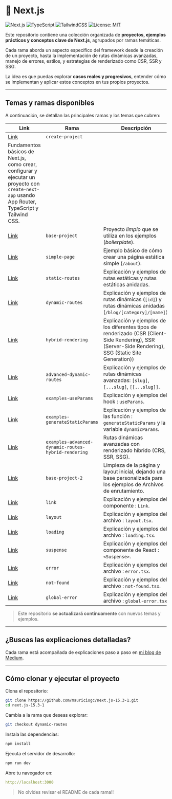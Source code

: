 # 🚀 Next.js

[![Next.js](https://img.shields.io/badge/Next.js-13%2B-blue?logo=next.js)](https://nextjs.org/)
[![TypeScript](https://img.shields.io/badge/TypeScript-5.x-blue?logo=typescript)](https://www.typescriptlang.org/)
[![TailwindCSS](https://img.shields.io/badge/TailwindCSS-3.x-06b6d4?logo=tailwindcss)](https://tailwindcss.com/)
[![License: MIT](https://img.shields.io/badge/license-MIT-green.svg)](https://opensource.org/licenses/MIT)

Este repositorio contiene una colección organizada de **proyectos, ejemplos prácticos y conceptos clave de Next.js**, agrupados por ramas temáticas.

Cada rama aborda un aspecto específico del framework desde la creación de un proyecto, hasta la implementación de rutas dinámicas avanzadas, manejo de errores, estilos, y estrategias de renderizado como CSR, SSR y SSG.

La idea es que puedas explorar **casos reales y progresivos**, entender cómo se implementan y aplicar estos conceptos en tus propios proyectos.

---

## Temas y ramas disponibles

A continuación, se detallan las principales ramas y los temas que cubren:

| Link                                                                                                                                              | Rama                                                | Descripción                                                                                                                                            |
| ------------------------------------------------------------------------------------------------------------------------------------------------- | --------------------------------------------------- | ------------------------------------------------------------------------------------------------------------------------------------------------------ |
| [Link](https://github.com/mauriciogc/next.js-15.3-1/tree/create-project)                                                                          | `create-project`                                    |
| Fundamentos básicos de Next.js, como crear, configurar y ejecutar un proyecto con `create-next-app` usando App Router, TypeScript y Tailwind CSS. |
| [Link](https://github.com/mauriciogc/next.js-15.3-1/tree/base-project)                                                                            | `base-project`                                      | Proyecto _limpio_ que se utiliza en los ejemplos (_boilerplate_).                                                                                      |
| [Link](https://github.com/mauriciogc/next.js-15.3-1/tree/simple-page)                                                                             | `simple-page`                                       | Ejemplo básico de cómo crear una página estática simple (`/about`).                                                                                    |
| [Link](https://github.com/mauriciogc/next.js-15.3-1/tree/static-routes)                                                                           | `static-routes`                                     | Explicación y ejemplos de rutas estáticas y rutas estáticas anidadas.                                                                                  |
| [Link](https://github.com/mauriciogc/next.js-15.3-1/tree/dynamic-routes)                                                                          | `dynamic-routes`                                    | Explicación y ejemplos de rutas dinámicas (`[id]`) y rutas dinámicas anidadas (`/blog/[category]/[name]`).                                             |
| [Link](https://github.com/mauriciogc/next.js-15.3-1/tree/hybrid-rendering)                                                                        | `hybrid-rendering`                                  | Explicación y ejemplos de los diferentes tipos de renderizado (CSR (Client-Side Rendering), SSR (Server-Side Rendering), SSG (Static Site Generation)) |
| [Link](https://github.com/mauriciogc/next.js-15.3-1/tree/advanced-dynamic-routes)                                                                 | `advanced-dynamic-routes`                           | Explicación y ejemplos de rutas dinámicas avanzadas: `[slug]`, `[...slug]`, `[[...slug]]`.                                                             |
| [Link](https://github.com/mauriciogc/next.js-15.3-1/tree/examples-useParams)                                                                      | `examples-useParams`                                | Explicación y ejemplos del hook : `useParams`.                                                                                                         |
| [Link](https://github.com/mauriciogc/next.js-15.3-1/tree/examples-generateStaticParams)                                                           | `examples-generateStaticParams`                     | Explicación y ejemplos de las función : `generateStaticParams` y la variable `dynamicParams`.                                                          |
| [Link](https://github.com/mauriciogc/next.js-15.3-1/tree/examples-advanced-dynamic-routes-hybrid-rendering)                                       | `examples-advanced-dynamic-routes-hybrid-rendering` | Rutas dinámicas avanzadas con renderizado híbrido (CRS, SSR, SSG).                                                                                     |
| [Link](https://github.com/mauriciogc/next.js-15.3-1/tree/base-project-2)                                                                          | `base-project-2`                                    | Limpieza de la página y layout inicial, dejando una base personalizada para los ejemplos de Archivos de enrutamiento.                                  |
| [Link](https://github.com/mauriciogc/next.js-15.3-1/tree/link)                                                                                    | `link`                                              | Explicación y ejemplos del componente : `Link`.                                                                                                        |
| [Link](https://github.com/mauriciogc/next.js-15.3-1/tree/layout)                                                                                  | `layout`                                            | Explicación y ejemplos del archivo : `layout.tsx`.                                                                                                     |
| [Link](https://github.com/mauriciogc/next.js-15.3-1/tree/loading)                                                                                 | `loading`                                           | Explicación y ejemplos del archivo : `loading.tsx`.                                                                                                    |
| [Link](https://github.com/mauriciogc/next.js-15.3-1/tree/suspense)                                                                                | `suspense`                                          | Explicación y ejemplos del componente de React : `<Suspense>`.                                                                                         |
| [Link](https://github.com/mauriciogc/next.js-15.3-1/tree/error)                                                                                   | `error`                                             | Explicación y ejemplos del archivo : `error.tsx`.                                                                                                      |
| [Link](https://github.com/mauriciogc/next.js-15.3-1/tree/not-found)                                                                               | `not-found`                                         | Explicación y ejemplos del archivo : `not-found.tsx`.                                                                                                  |
| [Link](https://github.com/mauriciogc/next.js-15.3-1/tree/global-error)                                                                            | `global-error`                                      | Explicación y ejemplos del archivo : `global-error.tsx`.                                                                                               |

> Este repositorio **se actualizará continuamente** con nuevos temas y ejemplos.

---

## ¿Buscas las explicaciones detalladas?

Cada rama está acompañada de explicaciones paso a paso en [mi blog de Medium](https://mauriciogc.medium.com/).

---

## Cómo clonar y ejecutar el proyecto

Clona el repositorio:

```bash
git clone https://github.com/mauriciogc/next.js-15.3-1.git
cd next.js-15.3-1
```

Cambia a la rama que deseas explorar:

```bash
git checkout dynamic-routes
```

Instala las dependencias:

```bash
npm install
```

Ejecuta el servidor de desarrollo:

```bash
npm run dev
```

Abre tu navegador en:

```yaml
http://localhost:3000
```

> No olvides revisar el README de cada rama!!
